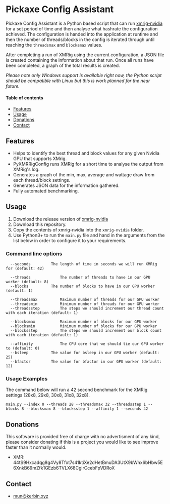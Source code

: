 # Pickaxe Config Assistant
Pickaxe Config Assistant is a Python based script that can run [xmrig-nvidia](https://github.com/xmrig/xmrig-nvidia) for a set period of time and then analyse what hashrate the configuration achieved. The configuration is handed into the application at runtime and then the number of threads/blocks in the config is iterated through until reaching the `threadsmax` and `blocksmax` values.

After completing a run of XMRig using the current configuration, a JSON file is created containing the information about that run. Once all runs have been completed, a graph of the total results is created.

_Please note only Windows support is available right now, the Python script should be compatible with Linux but this is work planned for the near future._


#### Table of contents
* [Features](#features)
* [Usage](#usage)
* [Donations](#donations)
* [Contact](#contact)


## Features
* Helps to identify the best thread and block values for any given Nvidia GPU that supports XMrig.
* PyXMRRigConfig runs XMRig for a short time to analyse the output from XMRig's log.
* Generates a graph of the min, max, average and wattage draw from each thread/block settings.
* Generates JSON data for the information gathered.
* Fully automated benchmarking.


## Usage
1. Download the release version of [xmrig-nvidia](https://github.com/xmrig/xmrig-nvidia/releases)
2. Download this repository.
3. Copy the contents of xmrig-nvidia into the `xmrig-nvidia` folder.
4. Use Python3+ to run the `main.py` file and hand in the arguments from the list below in order to configure it to your requirements.

### Command line options
```
  --seconds			The length of time in seconds we will run XMRig for (default: 42)

  --threads 			The number of threads to have in our GPU worker (default: 8)
  --blocks			The number of blocks to have in our GPU worker (default: 1)

  --threadsmax			Maximum number of threads for our GPU worker
  --threadsmin			Minimum number of threads for our GPU worker
  --threadsstep			The steps we should increment our thread count with each iteration (default: 1)

  --blocksmax			Maximum number of blocks for our GPU worker
  --blocksmin			Minimum number of blocks for our GPU worker
  --blocksstep			The steps we should increment our block count with each iteration (default: 1)

  --affinity			The CPU core that we should tie our GPU worker to (default: 0)
  --bsleep			The value for bsleep in our GPU worker (default: 25)
  --bfactor			The value for bfactor in our GPU worker (default: 12)
```

### Usage Examples
The command below will run a 42 second benchmark for the XMRig settings [28x8, 29x8, 30x8, 31x8, 32x8].
```
main.py --index 0 --threads 28 --threadsmax 32 --threadsstep 1 --blocks 8 --blocksmax 8 --blocksstep 1 --affinity 1 --seconds 42 
```


## Donations
This software is provided free of charge with no advertisment of any kind, please consider donating if this is a project you would like to see improve faster than it normally would.
* XMR: 44tS9Hxcadqg8g4Vy8Tfxt7s41ktiXe2dHetBmuDA3UtX9bWhx6bHbw5E6XnkB69mZfk1GEzb6TVLX68CgirCcebFpVDRoX


## Contact
* mun@kerbin.xyz